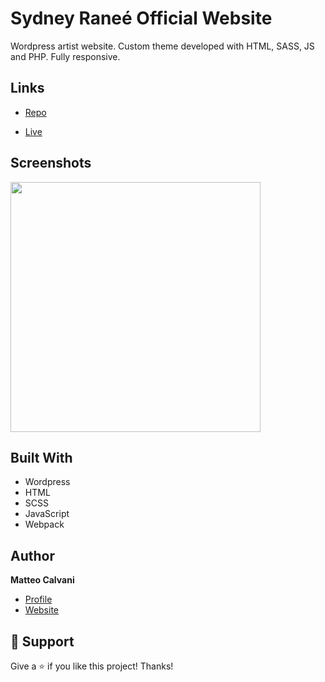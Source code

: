 # Sydney Raneé Official Website

<p>Wordpress artist website. Custom theme developed with HTML, SASS, JS and PHP. Fully responsive.</p>

## Links

- [Repo](https://github.com/1987mat/Sydney_Ranee_Official 'Repo')

- [Live](https://sydneyranee.com 'Live View')

## Screenshots

<img src="https://user-images.githubusercontent.com/64235918/206808893-42789895-a63e-49f2-845c-713f7e173a34.png" width="400"/>

## Built With

- Wordpress
- HTML
- SCSS
- JavaScript
- Webpack

## Author

**Matteo Calvani**

- [Profile](https://github.com/1987mat 'Matteo Calvani')
- [Website](https://1987mat.github.io/Portfolio_Site/ 'Welcome')

## 🤝 Support

Give a ⭐️ if you like this project! Thanks!
